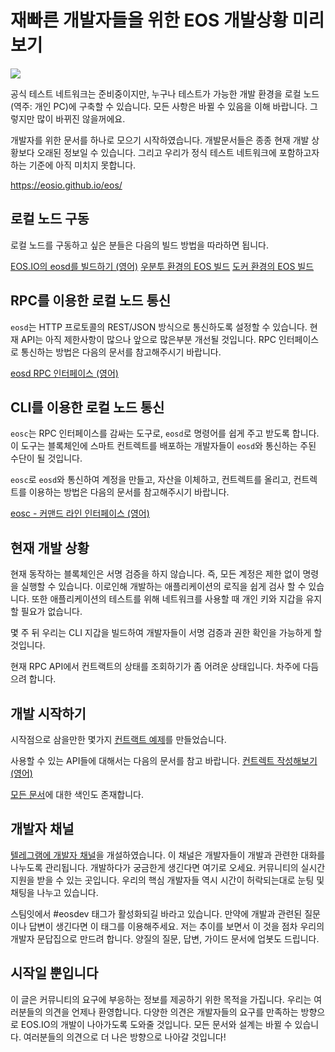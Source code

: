 # 재빠른 개발자들을 위한 EOS 개발상황 미리보기

![](https://steemitimages.com/DQmTiMrdRVTxgD41gjVq6RaL5Zawbm3DWPLwr6CzXNa5USY/image.png)

공식 테스트 네트워크는 준비중이지만, 누구나 테스트가 가능한 개발 환경을 로컬 노드(역주: 개인 PC)에 구축할 수 있습니다. 모든 사항은 바뀔 수 있음을 이해 바랍니다. 그렇지만 많이 바뀌진 않을꺼에요.

개발자를 위한 문서를 하나로 모으기 시작하였습니다. 개발문서들은 종종 현재 개발 상황보다 오래된 정보일 수 있습니다. 그리고 우리가 정식 테스트 네트워크에 포함하고자 하는 기준에 아직 미치지 못합니다.

https://eosio.github.io/eos/

## 로컬 노드 구동

로컬 노드를 구동하고 싶은 분들은 다음의 빌드 방법을 따라하면 됩니다.

[EOS.IO의 eosd를 빌드하기 (영어)](https://eosio.github.io/eos/group__howtobuild.html)
[우분투 환경의 EOS 빌드](https://steemit.com/eoskorea/@clayop/eos-build-guide-on-ubunbu)
[도커 환경의 EOS 빌드](https://steemit.com/eoskorea/@clayop/easy-docker-guide-for-eos)

## RPC를 이용한 로컬 노드 통신

`eosd`는 HTTP 프로토콜의 REST/JSON 방식으로 통신하도록 설정할 수 있습니다. 현재 API는 아직 제한사항이 많으나 앞으로 많은부분 개선될 것입니다. RPC 인터페이스로 통신하는 방법은 다음의 문서를 참고해주시기 바랍니다.

[eosd RPC 인터페이스 (영어)](https://eosio.github.io/eos/group__eosiorpc.html)


## CLI를 이용한 로컬 노드 통신

`eosc`는 RPC 인터페이스를 감싸는 도구로, `eosd`로 명령어를 쉽게 주고 받도록 합니다. 이 도구는 블록체인에 스마트 컨트렉트를 배포하는 개발자들이 `eosd`와 통신하는 주된 수단이 될 것입니다.

`eosc`로 `eosd`와 통신하여 계정을 만들고, 자산을 이체하고, 컨트렉트를 올리고, 컨트렉트를 이용하는 방법은 다음의 문서를 참고해주시기 바랍니다.

[eosc - 커맨드 라인 인터페이스 (영어)](https://eosio.github.io/eos/group__eosc.html)

## 현재 개발 상황

현재 동작하는 블록체인은 서명 검증을 하지 않습니다. 즉, 모든 계정은 제한 없이 명령을 실행할 수 있습니다. 이로인해 개발하는 애플리케이션의 로직을 쉽게 검사 할 수 있습니다. 또한 애플리케이션의 테스트를 위해 네트워크를 사용할 때 개인 키와 지갑을 유지할 필요가 없습니다.

몇 주 뒤 우리는 CLI 지갑을 빌드하여 개발자들이 서명 검증과 권한 확인을 가능하게 할 것입니다.

현재 RPC API에서 컨트랙트의 상태를 조회하기가 좀 어려운 상태입니다. 차주에 다듬으려 합니다.

## 개발 시작하기

시작점으로 삼을만한 몇가지 [컨트랙트 예제](https://github.com/EOSIO/eos/tree/master/contracts)를 만들었습니다.

사용할 수 있는 API들에 대해서는 다음의 문서를 참고 바랍니다.
[컨트렉트 작성해보기 (영어)](https://eosio.github.io/eos/group__contractdev.html)

[모든 문서](https://eosio.github.io/eos/modules.html)에 대한 색인도 존재합니다.

## 개발자 채널

[텔레그램에 개발자 채널](tg://join?invite=EaEnSUPktgfoI-XPfMYtcQ)을 개설하였습니다. 이 채널은 개발자들이 개발과 관련한 대화를 나누도록 관리됩니다. 개발하다가 궁금한게 생긴다면 여기로 오세요. 커뮤니티의 실시간 지원을 받을 수 있는 곳입니다. 우리의 핵심 개발자들 역시 시간이 허락되는대로 눈팅 및 채팅을 나누고 있습니다.

스팀잇에서 #eosdev 태그가 활성화되길 바라고 있습니다. 만약에 개발과 관련된 질문이나 답변이 생긴다면 이 태그를 이용해주세요. 저는 추이를 보면서 이 것을 점차 우리의 개발자 문답집으로 만드려 합니다. 양질의 질문, 답변, 가이드 문서에 업봇도 드립니다.

## 시작일 뿐입니다

이 글은 커뮤니티의 요구에 부응하는 정보를 제공하기 위한 목적을 가집니다. 우리는 여러분들의 의견을 언제나 환영합니다. 다양한 의견은 개발자들의 요구를 만족하는 방향으로 EOS.IO의 개발이 나아가도록 도와줄 것입니다. 모든 문서와 설계는 바뀔 수 있습니다. 여러분들의 의견으로 더 나은 방향으로 나아갈 것입니다!